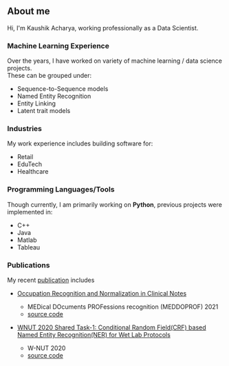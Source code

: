 ## About me
Hi, I'm Kaushik Acharya, working professionally as a Data Scientist.

### Machine Learning Experience
Over the years, I have worked on variety of machine learning / data science projects.  
These can be grouped under:
- Sequence-to-Sequence models
- Named Entity Recognition
- Entity Linking
- Latent trait models

### Industries
My work experience includes building software for:
- Retail
- EduTech
- Healthcare

### Programming Languages/Tools
Though currently, I am primarily working on **Python**, previous projects were implemented in:
- C++
- Java
- Matlab
- Tableau

### Publications
My recent [publication](https://kaushikacharya.github.io/publications/) includes
- [Occupation Recognition and Normalization in Clinical Notes](http://ceur-ws.org/Vol-2943/meddoprof_paper6.pdf)
    - MEDical DOcuments PROFessions recognition (MEDDOPROF) 2021
    - [source code](https://github.com/kaushikacharya/clinical_occupation_recognition)


- [WNUT 2020 Shared Task-1: Conditional Random Field(CRF) based Named Entity Recognition(NER) for Wet Lab Protocols](https://aclanthology.org/2020.wnut-1.37/)
    - W-NUT 2020
    - [source code](https://github.com/kaushikacharya/wet_lab_protocols)
